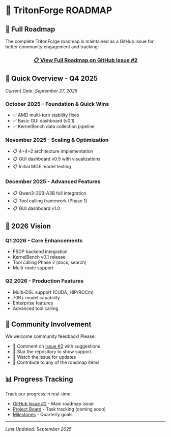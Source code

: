 # 🚀 TritonForge ROADMAP

## 📖 Full Roadmap

The complete TritonForge roadmap is maintained as a GitHub issue for better community engagement and tracking:

<div align="center">

### [📋 View Full Roadmap on GitHub Issue #2](https://github.com/RLsys-Foundation/TritonForge/issues/2)

</div>

## 🎯 Quick Overview - Q4 2025

*Current Date: September 27, 2025*

### October 2025 - Foundation & Quick Wins
- ✅ AMD multi-turn stability fixes
- ✅ Basic GUI dashboard (v0.1)
- ✅ KernelBench data collection pipeline

### November 2025 - Scaling & Optimization
- 📋 4+4+2 architecture implementation
- 📋 GUI dashboard v0.5 with visualizations
- 📋 Initial MOE model testing

### December 2025 - Advanced Features
- 📋 Qwen3-30B-A3B full integration
- 📋 Tool calling framework (Phase 1)
- 📋 GUI dashboard v1.0

## 🔮 2026 Vision

### Q1 2026 - Core Enhancements
- FSDP backend integration
- KernelBench v0.1 release
- Tool calling Phase 2 (docs, search)
- Multi-node support

### Q2 2026 - Production Features
- Multi-DSL support (CUDA, HIP/ROCm)
- 70B+ model capability
- Enterprise features
- Advanced tool calling

## 💬 Community Involvement

We welcome community feedback! Please:
- 💬 Comment on [Issue #2](https://github.com/RLsys-Foundation/TritonForge/issues/2) with suggestions
- 🌟 Star the repository to show support
- 🔔 Watch the issue for updates
- 🤝 Contribute to any of the roadmap items

## 📊 Progress Tracking

Track our progress in real-time:
- [GitHub Issue #2](https://github.com/RLsys-Foundation/TritonForge/issues/2) - Main roadmap issue
- [Project Board](https://github.com/RLsys-Foundation/TritonForge/projects) - Task tracking (coming soon)
- [Milestones](https://github.com/RLsys-Foundation/TritonForge/milestones) - Quarterly goals

---

*Last Updated: September 2025*
